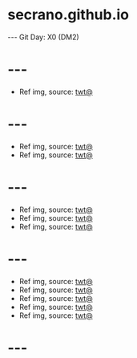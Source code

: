 # secrano.github.io

--- Git Day: X0 (DM2)

# ---

- Ref img, source: [twt@](https://x.com/keiuzuki/status/1875077157153841160)

# ---

- Ref img, source: [twt@](https://www.youtube.com/shorts/mP0Fdwkz5uI)
- Ref img, source: [twt@](https://x.com/_vaatu/status/1874936920318636090)

# ---

- Ref img, source: [twt@](https://www.youtube.com/watch?v=FapY1wiKGts)
- Ref img, source: [twt@](https://x.com/AscendantNexus/status/1874465935106666546)
- Ref img, source: [twt@](https://x.com/chicolantern/status/1874455465859686621)
  
# ---

- Ref img, source: [twt@](https://x.com/zampy68/status/1873783721285001598)
- Ref img, source: [twt@](https://x.com/kAInegiordano/status/1874104716034228264)
- Ref img, source: [twt@](https://x.com/Roku_0141/status/1874022171917570349)
- Ref img, source: [twt@](https://x.com/yoginnnnnn/status/1874135224113914149)
- Ref img, source: [twt@](https://x.com/BigBadBear_/status/1874126362803662974)

# ---
